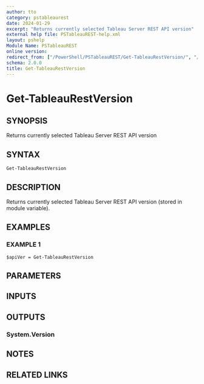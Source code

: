 ```yaml
---
author: tto
category: pstableaurest
date: 2024-01-29
excerpt: "Returns currently selected Tableau Server REST API version"
external help file: PSTableauREST-help.xml
layout: pshelp
Module Name: PSTableauREST
online version:
redirect_from: ["/PowerShell/PSTableauREST/Get-TableauRestVersion/", "/PowerShell/PSTableauREST/get-tableaurestversion/", "/PowerShell/get-tableaurestversion/"]
schema: 2.0.0
title: Get-TableauRestVersion
---
```


# Get-TableauRestVersion

## SYNOPSIS
Returns currently selected Tableau Server REST API version

## SYNTAX

```
Get-TableauRestVersion
```

## DESCRIPTION
Returns currently selected Tableau Server REST API version (stored in module variable).

## EXAMPLES

### EXAMPLE 1
```
$apiVer = Get-TableauRestVersion
```

## PARAMETERS

## INPUTS

## OUTPUTS

### System.Version
## NOTES

## RELATED LINKS
